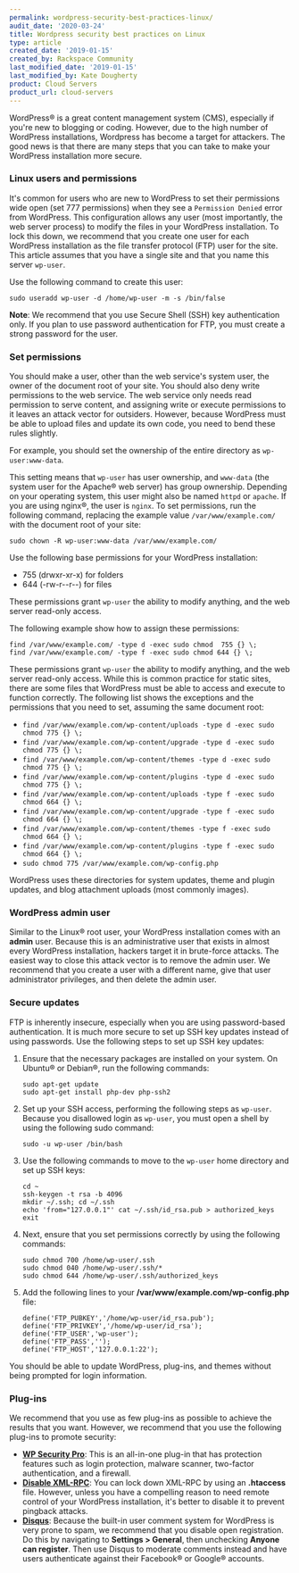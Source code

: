 ```yaml
---
permalink: wordpress-security-best-practices-linux/
audit_date: '2020-03-24'
title: Wordpress security best practices on Linux
type: article
created_date: '2019-01-15'
created_by: Rackspace Community
last_modified_date: '2019-01-15'
last_modified_by: Kate Dougherty
product: Cloud Servers
product_url: cloud-servers
---
```


WordPress&reg; is a great content management system (CMS), especially if you're new to blogging or coding. However,
due to the  high number of WordPress installations, Wordpress has become a target for attackers. The good news is
that there are many steps that you can take to make your WordPress installation more secure.

### Linux users and permissions

It's common for users who are new to WordPress to set their permissions wide open (set 777 permissions) when they see a
`Permission Denied` error from WordPress. This configuration allows any user (most importantly, the web server process) to
modify the files in your WordPress installation. To lock this down, we recommend that you create one user for each WordPress
installation as the file transfer protocol (FTP) user for the site. This article assumes that you have a single site and that
you name this server `wp-user`.

Use the following command to create this user:

    sudo useradd wp-user -d /home/wp-user -m -s /bin/false

**Note**: We recommend that you use Secure Shell (SSH) key authentication only. If you plan to use password authentication for FTP, you must create a strong password for the user.

### Set permissions

You should make a user, other than the web service's system user, the owner of the document root of your
site. You should also deny write permissions to the web service. The web service only needs read permission to serve content,
and assigning write or execute permissions to it leaves an attack vector for outsiders. However, because WordPress must be
able to upload files and update its own code, you need to bend these rules slightly.

For example, you should set the ownership of the entire directory as `wp-user:www-data`.

This setting means that `wp-user` has user ownership, and `www-data` (the system user for the Apache&reg; web server) has group ownership. Depending on your operating system, this user might also be named `httpd` or `apache`. If you are using nginx&reg;, the user is `nginx`. To set permissions, run the following command, replacing the example value `/var/www/example.com/` with the document root of your site:

    sudo chown -R wp-user:www-data /var/www/example.com/

Use the following base permissions for your WordPress installation:

- 755 (drwxr-xr-x) for folders
- 644 (-rw-r--r--) for files

These permissions grant `wp-user` the ability to modify anything, and the web server read-only access.

The following example show how to assign these permissions:

    find /var/www/example.com/ -type d -exec sudo chmod  755 {} \;
    find /var/www/example.com/ -type f -exec sudo chmod 644 {} \;

These permissions grant `wp-user` the ability to modify anything, and the web server read-only access. While this is common
practice for static sites, there are some files that WordPress must be able to access and execute to function correctly. The
following list shows the exceptions and the permissions that you need to set, assuming the same document root:

- `find /var/www/example.com/wp-content/uploads -type d -exec sudo chmod 775 {} \;`
- `find /var/www/example.com/wp-content/upgrade -type d -exec sudo chmod 775 {} \;`
- `find /var/www/example.com/wp-content/themes -type d -exec sudo chmod 775 {} \;`
- `find /var/www/example.com/wp-content/plugins -type d -exec sudo chmod 775 {} \;`
- `find /var/www/example.com/wp-content/uploads -type f -exec sudo chmod 664 {} \;`
- `find /var/www/example.com/wp-content/upgrade -type f -exec sudo chmod 664 {} \;`
- `find /var/www/example.com/wp-content/themes -type f -exec sudo chmod 664 {} \;`
- `find /var/www/example.com/wp-content/plugins -type f -exec sudo chmod 664 {} \;`
- `sudo chmod 775 /var/www/example.com/wp-config.php`

WordPress uses these directories for system updates, theme and plugin updates, and blog attachment uploads (most commonly images).

### WordPress admin user

Similar to the Linux&reg; root user, your WordPress installation comes with an **admin** user. Because this is an administrative user that exists in almost every WordPress installation, hackers target it in brute-force attacks. The easiest way to close this attack vector is to remove the admin user. We recommend that you create a user with a different name, give that user administrator privileges, and then delete the admin user.

### Secure updates

FTP is inherently insecure, especially when you are using password-based authentication. It is much more secure to set up SSH key updates instead of using passwords. Use the following steps to set up SSH key updates:

1. Ensure that the necessary packages are installed on your system. On Ubuntu&reg; or Debian&reg;, run the following commands:

       sudo apt-get update
       sudo apt-get install php-dev php-ssh2

2. Set up your SSH access, performing the following  steps as `wp-user`. Because you disallowed login as `wp-user`, you must
   open a shell by using the following sudo command:

       sudo -u wp-user /bin/bash

3. Use the following commands to move to the `wp-user` home directory and set up SSH keys:

       cd ~
       ssh-keygen -t rsa -b 4096
       mkdir ~/.ssh; cd ~/.ssh
       echo 'from="127.0.0.1"' cat ~/.ssh/id_rsa.pub > authorized_keys
       exit

4. Next, ensure that you set permissions correctly by using the following commands:

       sudo chmod 700 /home/wp-user/.ssh
       sudo chmod 040 /home/wp-user/.ssh/*
       sudo chmod 644 /home/wp-user/.ssh/authorized_keys

5. Add the following lines to your **/var/www/example.com/wp-config.php** file:

       define('FTP_PUBKEY','/home/wp-user/id_rsa.pub');
       define('FTP_PRIVKEY','/home/wp-user/id_rsa');
       define('FTP_USER','wp-user');
       define('FTP_PASS','');
       define('FTP_HOST','127.0.0.1:22');

You should be able to update WordPress, plug-ins, and themes without being prompted for login information.

### Plug-ins

We recommend that you use as few plug-ins as possible to achieve the results that you want. However, we recommend that you use
the following plug-ins to promote security:

- **[WP Security Pro](https://wordpress.org/plugins/wp-security-pro/)**: This is an all-in-one plug-in that has protection features such as login protection, malware scanner, two-factor authentication, and a firewall.
- **[Disable XML-RPC](https://wordpress.org/plugins/disable-xml-rpc)**: You can lock down XML-RPC by using an **.htaccess** file. However, unless you have a compelling reason to need remote control of your WordPress installation, it's better to disable it to prevent pingback attacks.
- **[Disqus](https://wordpress.org/plugins/disqus-comment-system)**: Because the built-in user comment system for WordPress is very prone to spam, we recommend that you disable open registration. Do this by navigating to **Settings > General**, then unchecking **Anyone can register**. Then use Disqus to moderate comments instead and have users authenticate against their Facebook&reg; or Google&reg; accounts.
